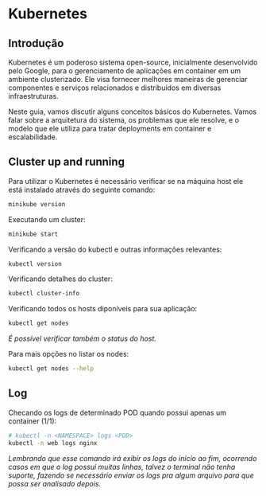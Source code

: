 # Kubernetes

## Introdução
Kubernetes é um poderoso sistema open-source, inicialmente desenvolvido pelo Google, para o gerenciamento de aplicações em container em um ambiente clusterizado. Ele visa fornecer melhores maneiras de gerenciar componentes e serviços relacionados e distribuídos em diversas infraestruturas.

Neste guia, vamos discutir alguns conceitos básicos do Kubernetes. Vamos falar sobre a arquitetura do sistema, os problemas que ele resolve, e o modelo que ele utiliza para tratar deployments em container e escalabilidade.

## Cluster up and running

Para utilizar o Kubernetes é necessário verificar se na máquina host ele está instalado através do seguinte comando:

```bash
minikube version
```

Executando um cluster:

```bash
minikube start
```

Verificando a versão do kubectl e outras informações relevantes:

```bash
kubectl version
```

Verificando detalhes do cluster:

```bash
kubectl cluster-info
```

Verificando todos os hosts diponíveis para sua aplicação:

```bash
kubectl get nodes
```

*É possível verificar também o status do host.*

Para mais opções no listar os nodes:

```bash
kubectl get nodes --help
```

## Log

Checando os logs de determinado POD quando possui apenas um container (1/1):

```bash
# kubectl -n <NAMESPACE> logs <POD>
kubectl -n web logs nginx
```

*Lembrando que esse comando irá exibir os logs do início ao fim, ocorrendo casos em que o log possui muitas linhas, talvez o terminal não tenha suporte, fazendo se necessário enviar os logs pra algum arquivo para que possa ser analisado depois.*
